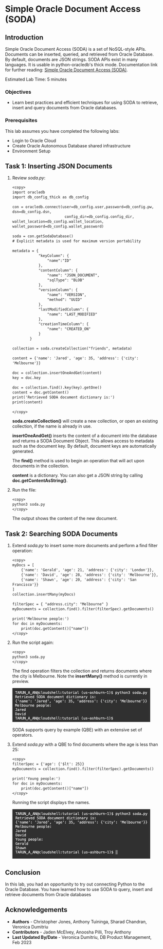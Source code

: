 # Simple Oracle Document Access (SODA)

## Introduction

Simple Oracle Document Access (SODA) is a set of NoSQL-style APIs. Documents can be inserted, queried, and retrieved from Oracle Database. By default, documents are JSON strings. SODA APIs exist in many languages. It is usable in python-oracledb's thick mode. Documentation link for further reading: [Simple Oracle Document Access (SODA)](https://python-oracledb.readthedocs.io/en/latest/user_guide/soda.html).

Estimated Lab Time: 5 minutes

### Objectives

*  Learn best practices and efficient techniques for using SODA to retrieve, insert and query documents from Oracle databases.

### Prerequisites

This lab assumes you have completed the following labs:
* Login to Oracle Cloud
* Create Oracle Autonomous Database shared infrastructure
* Environment Setup

## Task 1: Inserting JSON Documents

1. Review *soda.py*:

    ````
    <copy>
    import oracledb
    import db_config_thick as db_config

    con = oracledb.connect(user=db_config.user,password=db_config.pw, dsn=db_config.dsn, 
                            config_dir=db_config.config_dir, wallet_location=db_config.wallet_location, wallet_password=db_config.wallet_password)

    soda = con.getSodaDatabase()
    # Explicit metadata is used for maximum version portability
    
    metadata = {
                "keyColumn": {
                    "name":"ID"
                },
                "contentColumn": {
                    "name": "JSON_DOCUMENT",
                    "sqlType": "BLOB"
                },
                "versionColumn": {
                    "name": "VERSION",
                    "method": "UUID"
                },
                "lastModifiedColumn": {
                    "name": "LAST_MODIFIED"
                },
                "creationTimeColumn": {
                    "name": "CREATED_ON"
                }
            }
           
    collection = soda.createCollection("friends", metadata)
    
    content = {'name': 'Jared', 'age': 35, 'address': {'city': 'Melbourne'}}
    
    doc = collection.insertOneAndGet(content)
    key = doc.key
    
    doc = collection.find().key(key).getOne()
    content = doc.getContent()
    print('Retrieved SODA document dictionary is:')
    print(content)

    </copy>
    ````

    **soda.createCollection()** will create a new collection, or open an existing collection, if the name is already in use. 

    **insertOneAndGet()** inserts the content of a document into the database and returns a SODA Document Object. This allows access to metadata such as the document key. By default, document keys are automatically generated.

    The **find()** method is used to begin an operation that will act upon documents in the collection.

    **content** is a dictionary. You can also get a JSON string by calling **doc.getContentAsString()**.

2. Run the file:

    ````
    <copy>
    python3 soda.py
    </copy>
    ````

    The output shows the content of the new document.

## Task 2:  Searching SODA Documents

1. Extend *soda.py* to insert some more documents and perform a find filter operation:

    ````
    <copy>
    myDocs = [
        {'name': 'Gerald', 'age': 21, 'address': {'city': 'London'}},
        {'name': 'David', 'age': 28, 'address': {'city': 'Melbourne'}},
        {'name': 'Shawn', 'age': 20, 'address': {'city': 'San Francisco'}}
    ]
    collection.insertMany(myDocs)

    filterSpec = { "address.city": "Melbourne" }
    myDocuments = collection.find().filter(filterSpec).getDocuments()

    print('Melbourne people:')
    for doc in myDocuments:
        print(doc.getContent()["name"])
    </copy>
    ````

2. Run the script again:

    ````
    <copy>
    python3 soda.py
    </copy>
    ````

    The find operation filters the collection and returns documents where the city is Melbourne. Note the **insertMany()** method is currently in preview.

    ![Melbourne City results](./images/melbourne.png " ")

    SODA supports query by example (QBE) with an extensive set of operators. 

3. Extend *soda.py* with a QBE to find documents where the age is less than 25:

    ````
    <copy>
    filterSpec = {'age': {'$lt': 25}}
    myDocuments = collection.find().filter(filterSpec).getDocuments()

    print('Young people:')
    for doc in myDocuments:
        print(doc.getContent()["name"])
    </copy>
    ````

    Running the script displays the names.

    ![Age less 25](./images/lessthan25.png " ")

## Conclusion

In this lab, you had an opportunity to try out connecting Python to the Oracle Database.
You have learned how to use SODA to query, insert and retrieve documents from Oracle databases

## Acknowledgements

* **Authors** - Christopher Jones, Anthony Tuininga, Sharad Chandran, Veronica Dumitriu
* **Contributors** - Jaden McElvey, Anoosha Pilli, Troy Anthony
* **Last Updated By/Date** - Veronica Dumitriu, DB Product Management, Feb 2023